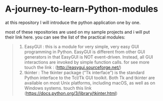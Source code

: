 # A-journey-to-learn-Python-modules
at this repository I will introduce the python application one by one.

most of these repositories are used on my sample projects and i will put their link here.
you can see the list of the practical modules:
>1. EasyGUI : this is a module for very simple, very easy GUI programming in Python. EasyGUI is different from other GUI generators in that EasyGUI is NOT event-driven. Instead, all GUI interactions are invoked by simple function calls.
>for see more touch the link : (http://easygui.sourceforge.net/)
>2. tkinter : The tkinter package (“Tk interface”) is the standard Python interface to the Tcl/Tk GUI toolkit. Both Tk and tkinter are available on most Unix platforms, including macOS, as well as on Windows systems. touch this link (https://docs.python.org/3/library/tkinter.html)
